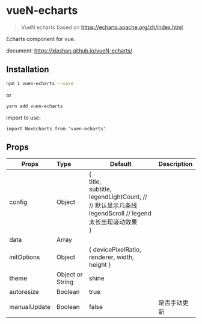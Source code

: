 # vueN-echarts

> VueN echarts based on https://echarts.apache.org/zh/index.html

Echarts component for vue. 

document: https://xiashan.github.io/vueN-echarts/

## Installation

```sh
npm i vuen-echarts --save
```

or 

```sh
yarn add vuen-echarts
```

import to use:

```JS
import NoxEcharts from 'vuen-echarts'
```

## Props

| Props               | Type      | Default                                         | Description  |
| --------------------|:----------| ------------------------------------------------|--------------|
| config               | Object    | { <br/>title, <br/>subtitle, <br/>legendLightCount, // // 默认显示几条线<br/>legendScroll // legend太长出现滚动效果<br/>}                              |              |
| data                | Array     |                                                 |              |
| initOptions         | Object    | { devicePixelRatio, renderer, width, height }   |              |
| theme               | Object or String | shine                                    |              |
| autoresize          | Boolean   | true                                            |              |
| manualUpdate        | Boolean   | false                                           | 是否手动更新   |
